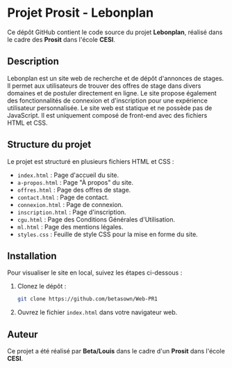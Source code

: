 # Projet Prosit - Lebonplan

Ce dépôt GitHub contient le code source du projet **Lebonplan**, réalisé dans le cadre des **Prosit** dans l'école **CESI**.

## Description
Lebonplan est un site web de recherche et de dépôt d'annonces de stages. Il permet aux utilisateurs de trouver des offres de stage dans divers domaines et de postuler directement en ligne. Le site propose également des fonctionnalités de connexion et d'inscription pour une expérience utilisateur personnalisée. Le site web est statique et ne possède pas de JavaScript. Il est uniquement composé de front-end avec des fichiers HTML et CSS.

## Structure du projet

Le projet est structuré en plusieurs fichiers HTML et CSS :

- `index.html` : Page d'accueil du site.
- `a-propos.html` : Page "À propos" du site.
- `offres.html` : Page des offres de stage.
- `contact.html` : Page de contact.
- `connexion.html` : Page de connexion.
- `inscription.html` : Page d'inscription.
- `cgu.html` : Page des Conditions Générales d'Utilisation.
- `ml.html` : Page des mentions légales.
- `styles.css` : Feuille de style CSS pour la mise en forme du site.

## Installation

Pour visualiser le site en local, suivez les étapes ci-dessous :

1. Clonez le dépôt :
    ```bash
    git clone https://github.com/betasown/Web-PR1
    ```
2. Ouvrez le fichier `index.html` dans votre navigateur web.

## Auteur

Ce projet a été réalisé par **Beta/Louis** dans le cadre d'un **Prosit** dans l'école **CESI**.


